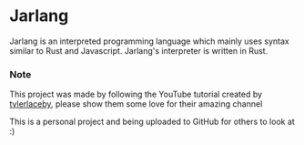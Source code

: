# Jarlang

Jarlang is an interpreted programming language which mainly uses syntax similar to Rust and Javascript. Jarlang's interpreter is written in Rust.

### Note

This project was made by following the YouTube tutorial created by [tylerlaceby](https://www.youtube.com/@tylerlaceby),
please show them some love for their amazing channel

This is a personal project and being uploaded to GitHub for others to look at :)
